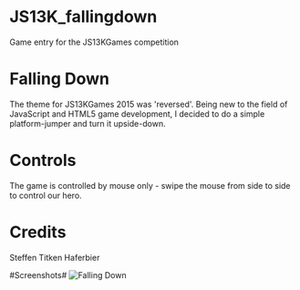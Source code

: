 # JS13K_fallingdown
Game entry for the JS13KGames competition

# Falling Down
The theme for JS13KGames 2015 was 'reversed'. Being new to the field of JavaScript and HTML5 game development, I decided to do a simple platform-jumper and turn it upside-down.

# Controls
The game is controlled by mouse only - swipe the mouse from side to side to control our hero.

# Credits
Steffen Titken Haferbier

#Screenshots#
![Falling Down](http://haferbier.com/img/ "Falling Down")

